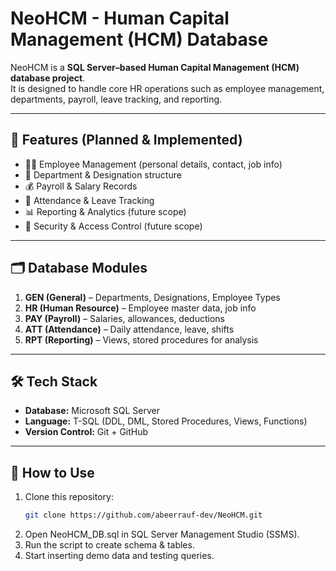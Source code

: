 # NeoHCM - Human Capital Management (HCM) Database

NeoHCM is a **SQL Server–based Human Capital Management (HCM) database project**.  
It is designed to handle core HR operations such as employee management, departments, payroll, leave tracking, and reporting.

---

## 📌 Features (Planned & Implemented)
- 👨‍💼 Employee Management (personal details, contact, job info)
- 🏢 Department & Designation structure
- 💰 Payroll & Salary Records
- 📅 Attendance & Leave Tracking
- 📊 Reporting & Analytics (future scope)
- 🔐 Security & Access Control (future scope)

---

## 🗂️ Database Modules
1. **GEN (General)** – Departments, Designations, Employee Types  
2. **HR (Human Resource)** – Employee master data, job info  
3. **PAY (Payroll)** – Salaries, allowances, deductions  
4. **ATT (Attendance)** – Daily attendance, leave, shifts  
5. **RPT (Reporting)** – Views, stored procedures for analysis  

---

## 🛠️ Tech Stack
- **Database:** Microsoft SQL Server  
- **Language:** T-SQL (DDL, DML, Stored Procedures, Views, Functions)  
- **Version Control:** Git + GitHub  

---

## 🚀 How to Use
1. Clone this repository:  
   ```bash
   git clone https://github.com/abeerrauf-dev/NeoHCM.git
   ```
2. Open NeoHCM_DB.sql in SQL Server Management Studio (SSMS).  
3. Run the script to create schema & tables.  
4. Start inserting demo data and testing queries.  
